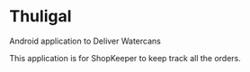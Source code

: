 # Thuligal 

Android application to Deliver Watercans

This application is for ShopKeeper to keep track all the orders.
